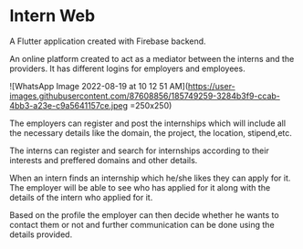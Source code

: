 # Intern Web

A Flutter application created with Firebase backend. 


An online platform created to act as a mediator between the interns and the providers. It has different logins for employers and employees. 

![WhatsApp Image 2022-08-19 at 10 12 51 AM](https://user-images.githubusercontent.com/87608856/185749259-3284b3f9-ccab-4bb3-a23e-c9a5641157ce.jpeg =250x250)

The employers can register and post the internships which will include all the necessary details like the domain, the project, the location, stipend,etc. 

The interns can register and search for internships according to their interests and preffered domains and other details.

When an intern finds an internship which he/she likes they can apply for it. The employer will be able to see who has applied for it along with the details of the intern who applied for it.

Based on the profile the employer can then decide whether he wants to contact them or not and further communication can be done using the details provided.

